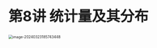 # 第8讲 统计量及其分布

<img src="https://cvp.oss-cn-shanghai.aliyuncs.com/picgo/202403231857763.png" alt="image-20240323185743448" style="zoom:50%;" />